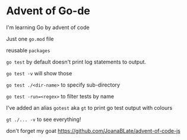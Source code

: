 # Advent of Go-de

I'm learning Go by advent of code

Just one `go.mod` file

reusable `packages`

`go test` by default doesn't print log statements to output.

`go test -v` will show those

`go test ./<dir-name>` to specify sub-directory

`go test -run=<regex>` to filter tests by name

I've added an alias `gotest` aka `gt` to print go test output with colours

`gt ./... -v` to see everything!

don't forget my goat https://github.com/JoanaBLate/advent-of-code-js
